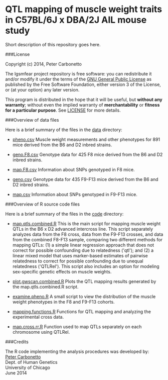 # QTL mapping of muscle weight traits in C57BL/6J x DBA/2J AIL mouse study

Short description of this repository goes here.

###License

Copyright (c) 2014, Peter Carbonetto

The lgsmfear project repository is free software: you can redistribute
it and/or modify it under the terms of the
[GNU General Public License](http://www.gnu.org/licenses/gpl.html) as
published by the Free Software Foundation, either version 3 of the
License, or (at your option) any later version.

This program is distributed in the hope that it will be useful, but
**without any warranty**; without even the implied warranty of
**merchantability** or **fitness for a particular purpose**. See
[LICENSE](LICENSE) for more details.

###Overview of data files

Here is a brief summary of the files in the [data](data) directory:

+ [pheno.csv](data/pheno.csv) Muscle weight measurements and other
  phenotypes for 891 mice derived from the B6 and D2 inbred strains.

+ [geno.F8.csv](data/geno.F8.csv) Genotype data for 425 F8 mice
  derived from the B6 and D2 inbred strains.

+ [map.F8.csv](data/map.F8.csv) Information about SNPs genotyped in F8
  mice.

+ [geno.csv](data/geno.csv) Genotype data for 435 F9-F13 mice derived
  from the B6 and D2 inbred strains.

+ [map.csv](data/map.csv) Information about SNPs genotyped in F9-F13
  mice.

###Overview of R source code files

Here is a brief summary of the files in the [code](code) directory:

+ [map.qtls.combined.R](code/map.qtls.combined.R) This is the main
  script for mapping muscle weight QTLs in the B6 x D2 advanced
  intercross line. This script separately analyzes data from the F8
  cross, data from the F9-F13 crosses, and data from the combined
  F8-F13 sample, comparing two different methods for mapping QTLs: (1)
  a simple linear regression approach that does not correct for
  possible confounding due to relatedness ('qtl'); and (2) a linear
  mixed model that uses marker-based estimates of pairwise relatedness
  to correct for possible confounding due to unequal relatedness
  ('QTLRel'). This script also includes an option for modeling
  sex-specific genetic effects on muscle weights.

+ [plot.gwscan.combined.R](code/plot.gwscan.combined.R) Plots the QTL
  mapping results generated by the map.qtls.combined.R script.

+ [examine.pheno.R](code/examine.pheno.R) A small script to view the
  distribution of the muscle weight phenotypes in the F8 and F9-F13
  cohorts.

+ [mapping.functions.R](code/mapping.functions.R) Functions for
  QTL mapping and analyzing the experimental cross data.

+ [map.cross.rr.R](code/map.cross.rr.R) Function used to map QTLs
  separately on each chromosome using QTLRel.

###Credits

The R code implementing the analysis procedures was developed by:<br>
[Peter Carbonetto](http://www.cs.ubc.ca/spider/pcarbo)<br>
Dept. of Human Genetics<br>
University of Chicago<br> 
June 2014
